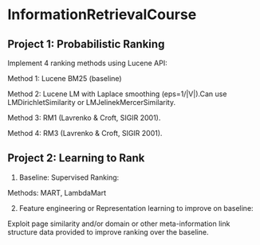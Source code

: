 # InformationRetrievalCourse

## Project 1: Probabilistic Ranking

Implement 4 ranking methods using Lucene API:

Method 1: Lucene BM25 (baseline)

Method 2: Lucene LM with Laplace smoothing (eps=1/|V|).Can use LMDirichletSimilarity or LMJelinekMercerSimilarity.

Method 3: RM1 (Lavrenko & Croft, SIGIR 2001).

Method 4: RM3 (Lavrenko & Croft, SIGIR 2001).

## Project 2: Learning to Rank

1. Baseline: Supervised Ranking:

Methods: MART, LambdaMart

2. Feature engineering or Representation learning to improve on baseline:

Exploit page similarity and/or domain or other meta-information link structure data provided to improve ranking over the baseline.
